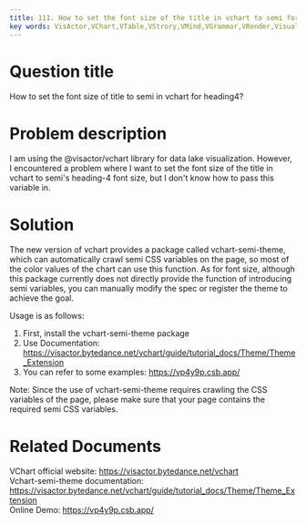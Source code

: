```yaml
---
title: 111. How to set the font size of the title in vchart to semi for heading-4?</br>
key words: VisActor,VChart,VTable,VStrory,VMind,VGrammar,VRender,Visualization,Chart,Data,Table,Graph,Gis,LLM
---
```

# Question title

How to set the font size of title to semi in vchart for heading4?</br>


# Problem description

I am using the @visactor/vchart library for data lake visualization. However, I encountered a problem where I want to set the font size of the title in vchart to semi's heading-4 font size, but I don't know how to pass this variable in.</br>


# Solution

The new version of vchart provides a package called vchart-semi-theme, which can automatically crawl semi CSS variables on the page, so most of the color values of the chart can use this function. As for font size, although this package currently does not directly provide the function of introducing semi variables, you can manually modify the spec or register the theme to achieve the goal.</br>


Usage is as follows:</br>
1. First, install the vchart-semi-theme package</br>
2. Use Documentation: https://visactor.bytedance.net/vchart/guide/tutorial_docs/Theme/Theme_Extension</br>
3. You can refer to some examples: https://vp4y9p.csb.app/</br>


Note: Since the use of vchart-semi-theme requires crawling the CSS variables of the page, please make sure that your page contains the required semi CSS variables.</br>


# Related Documents

VChart official website: https://visactor.bytedance.net/vchart</br>
Vchart-semi-theme documentation: https://visactor.bytedance.net/vchart/guide/tutorial_docs/Theme/Theme_Extension</br>
Online Demo: https://vp4y9p.csb.app/</br>